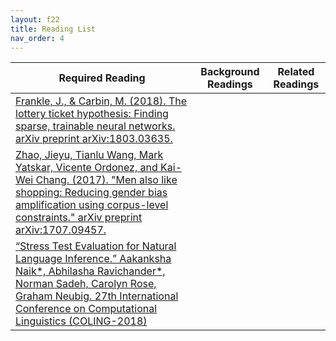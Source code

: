 ```yaml
---
layout: f22
title: Reading List
nav_order: 4
---
```


| Required Reading                                                                                                                                                                                                                                                | Background Readings | Related Readings |
|-----------------------------------------------------------------------------------------------------------------------------------------------------------------------------------------------------------------------------------------------------------------|---------------------|------------------|
| [Frankle, J., & Carbin, M. (2018). The lottery ticket hypothesis: Finding sparse, trainable neural networks. arXiv preprint arXiv:1803.03635.](https://arxiv.org/pdf/1803.03635.pdf)                                                                           |                     |                  |
| [Zhao, Jieyu, Tianlu Wang, Mark Yatskar, Vicente Ordonez, and Kai-Wei Chang. (2017). "Men also like shopping: Reducing gender bias amplification using corpus-level constraints." arXiv preprint arXiv:1707.09457.](https://arxiv.org/pdf/1707.09457.pdf)      |                     |                  |
| [“Stress Test Evaluation for Natural Language Inference.” Aakanksha Naik*, Abhilasha Ravichander*, Norman Sadeh, Carolyn Rose, Graham Neubig. 27th International Conference on Computational Linguistics (COLING-2018)]( https://arxiv.org/pdf/1806.00692.pdf) |                     |                  |
